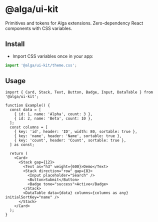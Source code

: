 # @alga/ui-kit

Primitives and tokens for Alga extensions. Zero-dependency React components with CSS variables.

## Install

- Import CSS variables once in your app:

```ts
import '@alga/ui-kit/theme.css';
```

## Usage

```tsx
import { Card, Stack, Text, Button, Badge, Input, DataTable } from '@alga/ui-kit';

function Example() {
  const data = [
    { id: 1, name: 'Alpha', count: 3 },
    { id: 2, name: 'Beta', count: 10 },
  ];
  const columns = [
    { key: 'id', header: 'ID', width: 80, sortable: true },
    { key: 'name', header: 'Name', sortable: true },
    { key: 'count', header: 'Count', sortable: true },
  ] as const;

  return (
    <Card>
      <Stack gap={12}>
        <Text as="h3" weight={600}>Demo</Text>
        <Stack direction="row" gap={8}>
          <Input placeholder="Search" />
          <Button>Submit</Button>
          <Badge tone="success">Active</Badge>
        </Stack>
        <DataTable data={data} columns={columns as any} initialSortKey="name" />
      </Stack>
    </Card>
  );
}
```

